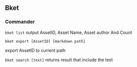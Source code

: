 ##  Bket

### Commander
`bket list`
output AssetID, Asset Name, Asset author And Count

`bket export [AssetID] [markdown path]`

export AssetID to current path

`bket search [text]`
returns result that include the text